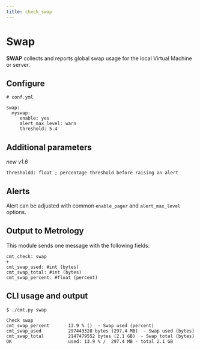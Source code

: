 ```yaml
---
title: check_swap
---
```


# Swap

**SWAP** collects and reports global swap usage for the local Virtual Machine or server.

## Configure

    # conf.yml

	swap:
  	  myswap:
  	     enable: yes
  	     alert_max_level: warn
  	     threshold: 5.4

## Additional parameters
*new v1.6*

    thresholdd: float ; percentage threshold before raising an alert

## Alerts

Alert can be adjusted with common `enable_pager` and `alert_max_level` options.


## Output to Metrology

This module sends one message with the following fields:

	cmt_check: swap
	+
	cmt_swap_used: #int (bytes)
	cmt_swap_total: #int (bytes)
	cmt_swap_percent: #float (percent)

## CLI usage and output

	$ ./cmt.py swap

	Check swap 
	cmt_swap_percent       13.9 % ()  - Swap used (percent)
	cmt_swap_used          297443328 bytes (297.4 MB)  - Swap used (bytes)
	cmt_swap_total         2147479552 bytes (2.1 GB)  - Swap total (bytes)
	OK                     used: 13.9 % /  297.4 MB - total 2.1 GB


